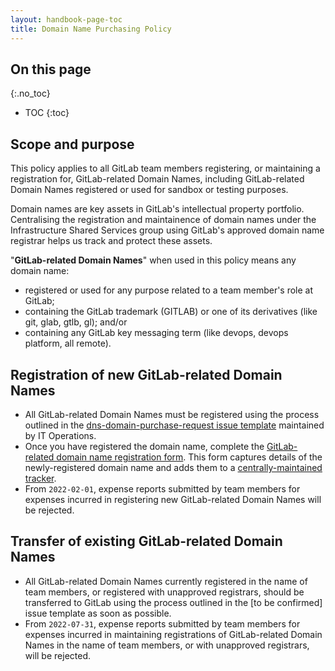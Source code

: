 ```yaml
---
layout: handbook-page-toc
title: Domain Name Purchasing Policy
---
```


## On this page
{:.no_toc}

- TOC
{:toc}

## Scope and purpose
This policy applies to all GitLab team members registering, or maintaining a registration for, GitLab-related Domain Names, including GitLab-related Domain Names registered or used for sandbox or testing purposes.

Domain names are key assets in GitLab's intellectual property portfolio. Centralising the registration and maintainence of domain names under the Infrastructure Shared Services group using GitLab's approved domain name registrar helps us track and protect these assets.

"**GitLab-related Domain Names**" when used in this policy means any domain name:
   - registered or used for any purpose related to a team member's role at GitLab;
   - containing the GitLab trademark (GITLAB) or one of its derivatives (like git, glab, gtlb, gl); and/or
   - containing any GitLab key messaging term (like devops, devops platform, all remote).
   
## Registration of new GitLab-related Domain Names
- All GitLab-related Domain Names must be registered using the process outlined in the [dns-domain-purchase-request issue template](https://gitlab.com/gitlab-com/business-technology/engineering/infrastructure/issue-tracker/-/issues/new?issuable_template=dns_domain_purchase_request) maintained by IT Operations.
- Once you have registered the domain name, complete the [GitLab-related domain name registration form](https://docs.google.com/forms/d/12r7O2z6vxipX4uI4hYJbIMDj8mPhra6_U-O-aXQxSis/edit). This form captures details of the newly-registered domain name and adds them to a [centrally-maintained tracker](https://docs.google.com/spreadsheets/d/187C_xXgaR_L55PeaFVqd9C0E28qrCvmDZnGgQT_4eNI/edit#gid=0).
- From `2022-02-01`, expense reports submitted by team members for expenses incurred in registering new GitLab-related Domain Names will be rejected.

## Transfer of existing GitLab-related Domain Names
- All GitLab-related Domain Names currently registered in the name of team members, or registered with unapproved registrars,  should be transferred to GitLab using the process outlined in the [to be confirmed] issue template as soon as possible.
- From `2022-07-31`, expense reports submitted by team members for expenses incurred in maintaining registrations of GitLab-related Domain Names in the name of team members, or with unapproved registrars, will be rejected.

